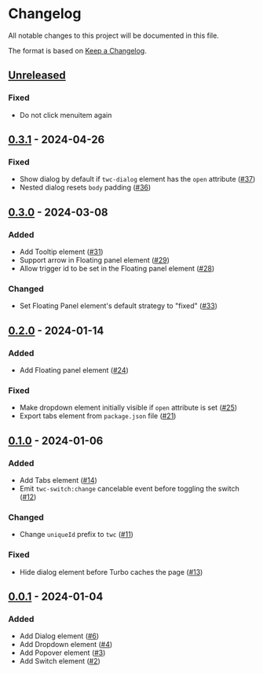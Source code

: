 # Changelog

All notable changes to this project will be documented in this file.

The format is based on [Keep a Changelog](https://keepachangelog.com/en/1.0.0/).

## [Unreleased]

### Fixed

- Do not click menuitem again

## [0.3.1] - 2024-04-26

### Fixed

- Show dialog by default if `twc-dialog` element has the `open` attribute ([#37](https://github.com/abeidahmed/tailwindcss-elements/pull/37))
- Nested dialog resets `body` padding ([#36](https://github.com/abeidahmed/tailwindcss-elements/pull/36))

## [0.3.0] - 2024-03-08

### Added

- Add Tooltip element ([#31](https://github.com/abeidahmed/tailwindcss-elements/pull/31))
- Support arrow in Floating panel element ([#29](https://github.com/abeidahmed/tailwindcss-elements/pull/29))
- Allow trigger id to be set in the Floating panel element ([#28](https://github.com/abeidahmed/tailwindcss-elements/pull/28))

### Changed

- Set Floating Panel element's default strategy to "fixed" ([#33](https://github.com/abeidahmed/tailwindcss-elements/pull/33))

## [0.2.0] - 2024-01-14

### Added

- Add Floating panel element ([#24](https://github.com/abeidahmed/tailwindcss-elements/pull/24))

### Fixed

- Make dropdown element initially visible if `open` attribute is set ([#25](https://github.com/abeidahmed/tailwindcss-elements/pull/25))
- Export tabs element from `package.json` file ([#21](https://github.com/abeidahmed/tailwindcss-elements/pull/21))

## [0.1.0] - 2024-01-06

### Added

- Add Tabs element ([#14](https://github.com/abeidahmed/tailwindcss-elements/pull/14))
- Emit `twc-switch:change` cancelable event before toggling the switch ([#12](https://github.com/abeidahmed/tailwindcss-elements/pull/12))

### Changed

- Change `uniqueId` prefix to `twc` ([#11](https://github.com/abeidahmed/tailwindcss-elements/pull/11))

### Fixed

- Hide dialog element before Turbo caches the page ([#13](https://github.com/abeidahmed/tailwindcss-elements/pull/13))

## [0.0.1] - 2024-01-04

### Added

- Add Dialog element ([#6](https://github.com/abeidahmed/tailwindcss-elements/pull/6))
- Add Dropdown element ([#4](https://github.com/abeidahmed/tailwindcss-elements/pull/4))
- Add Popover element ([#3](https://github.com/abeidahmed/tailwindcss-elements/pull/3))
- Add Switch element ([#2](https://github.com/abeidahmed/tailwindcss-elements/pull/2))

[unreleased]: https://github.com/abeidahmed/tailwindcss-elements/compare/v0.3.1...HEAD
[0.3.1]: https://github.com/abeidahmed/tailwindcss-elements/compare/v0.3.0...v0.3.1
[0.3.0]: https://github.com/abeidahmed/tailwindcss-elements/compare/v0.2.0...v0.3.0
[0.2.0]: https://github.com/abeidahmed/tailwindcss-elements/compare/v0.1.0...v0.2.0
[0.1.0]: https://github.com/abeidahmed/tailwindcss-elements/compare/v0.0.1...v0.1.0
[0.0.1]: https://github.com/abeidahmed/tailwindcss-elements/releases/tag/v0.0.1

